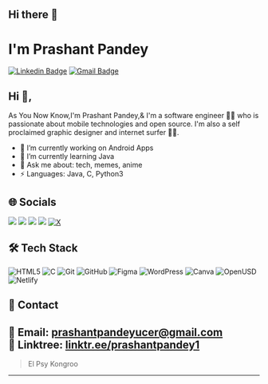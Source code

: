 ## Hi there 👋
  # I'm Prashant Pandey  
[![Linkedin Badge](https://img.shields.io/badge/-PrashantPandey-blue?style=flat-square&logo=Linkedin&logoColor=white&link=https://www.linkedin.com/in/prashantpandey7/)](https://www.linkedin.com/in/prashantpandey7/)
[![Gmail Badge](https://img.shields.io/badge/-prashantpandeyucer@gmail.com-c14438?style=flat-square&logo=Gmail&logoColor=white&link=mailto:prashantpandeyucer@gmail.com)](mailto:prashantpandeyucer@gmail.com)

## Hi 👋, 
As You Now Know,I'm Prashant Pandey,& I'm a software engineer 👨‍💻 who is passionate about mobile technologies and open source. I'm also a self proclaimed graphic designer and internet surfer 
🏄‍♂️. 

- 🔭 I’m currently working on Android Apps
- 🌱 I’m currently learning Java
- 💬 Ask me about: tech, memes, anime
- ⚡ Languages: Java, C, Python3

## 🌐 Socials

<p align="left">
<a href="https://www.linkedin.com/in/prashantpandey7/" target="_blank"><img src="https://img.shields.io/badge/LinkedIn-0077B5?style=for-the-badge&logo=linkedin&logoColor=white"/></a>
<a href="https://www.instagram.com/prashantucer/" target="_blank"><img src="https://img.shields.io/badge/Instagram-E4405F?style=for-the-badge&logo=instagram&logoColor=white"/></a>
<a href="https://github.com/prashantucer" target="_blank"><img src="https://img.shields.io/badge/GitHub-181717?style=for-the-badge&logo=github&logoColor=white"/></a>
<a href="mailto:prashantpandeyucer@gmail.com" target="_blank"><img src="https://img.shields.io/badge/Email-D14836?style=for-the-badge&logo=gmail&logoColor=white"/></a>
<a href="https://x.com/patrioticpoison" target="_blank"><img src="https://img.shields.io/badge/X-1DA1F2?style=for-the-badge&logo=twitter&logoColor=white" alt="X"/></a>

## 🛠 Tech Stack

![HTML5](https://img.shields.io/badge/HTML5-E34F26?logo=html5&logoColor=white&style=for-the-badge)
![C](https://img.shields.io/badge/C-00599C?logo=c&logoColor=white&style=for-the-badge)
![Git](https://img.shields.io/badge/Git-F05032?logo=git&logoColor=white&style=for-the-badge)
![GitHub](https://img.shields.io/badge/GitHub-181717?logo=github&logoColor=white&style=for-the-badge)
![Figma](https://img.shields.io/badge/Figma-F24E1E?logo=figma&logoColor=white&style=for-the-badge)
![WordPress](https://img.shields.io/badge/WordPress-21759B?logo=wordpress&logoColor=white&style=for-the-badge)
![Canva](https://img.shields.io/badge/Canva-00C4CC?logo=canva&logoColor=white&style=for-the-badge)
![OpenUSD](https://img.shields.io/badge/OpenUSD%20|%20NVIDIA-76B900?style=for-the-badge&logo=nvidia&logoColor=green)
![Netlify](https://img.shields.io/badge/Netlify-00C7B7?logo=netlify&logoColor=white&style=for-the-badge)

## 💬 Contact

📧 Email: <a href="mailto:prashantpandeyucer@gmail.com" target="_blank">prashantpandeyucer@gmail.com</a><br>
📁 Linktree: <a href="https://linktr.ee/prashantpandey1" target="_blank">linktr.ee/prashantpandey1</a>
---


> El Psy Kongroo

-----
<!--
**prashantucer/prashantucer** is a ✨ _special_ ✨ repository because its `README.md` (this file) appears on your GitHub profile.

Here are some ideas to get you started:

- 🔭 I’m currently working on ...
- 🌱 I’m currently learning ...
- 👯 I’m looking to collaborate on ...
- 🤔 I’m looking for help with ...
- 💬 Ask me about ...
- 📫 How to reach me: ...
- 😄 Pronouns: ...
- ⚡ Fun fact: ...
-->
